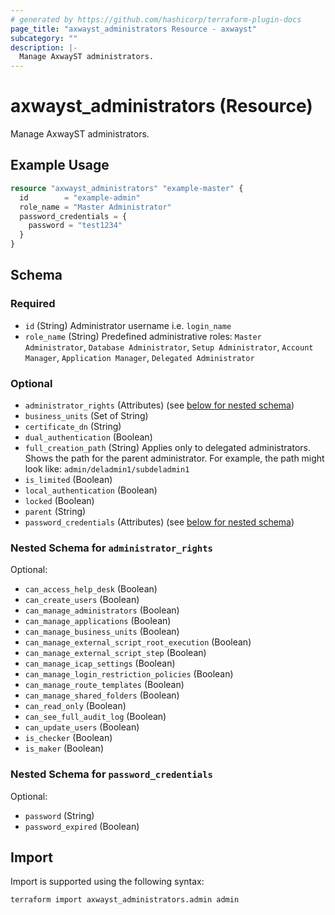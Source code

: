 ```yaml
---
# generated by https://github.com/hashicorp/terraform-plugin-docs
page_title: "axwayst_administrators Resource - axwayst"
subcategory: ""
description: |-
  Manage AxwayST administrators.
---
```


# axwayst_administrators (Resource)

Manage AxwayST administrators.

## Example Usage

```terraform
resource "axwayst_administrators" "example-master" {
  id        = "example-admin"
  role_name = "Master Administrator"
  password_credentials = {
    password = "test1234"
  }
}
```

<!-- schema generated by tfplugindocs -->
## Schema

### Required

- `id` (String) Administrator username i.e. `login_name`
- `role_name` (String) Predefined administrative roles: `Master Administrator`, `Database Administrator`, `Setup Administrator`, `Account Manager`, `Application Manager`, `Delegated Administrator`

### Optional

- `administrator_rights` (Attributes) (see [below for nested schema](#nestedatt--administrator_rights))
- `business_units` (Set of String)
- `certificate_dn` (String)
- `dual_authentication` (Boolean)
- `full_creation_path` (String) Applies only to delegated administrators. Shows the path for the parent administrator. For example, the path might look like: `admin/deladmin1/subdeladmin1`
- `is_limited` (Boolean)
- `local_authentication` (Boolean)
- `locked` (Boolean)
- `parent` (String)
- `password_credentials` (Attributes) (see [below for nested schema](#nestedatt--password_credentials))

<a id="nestedatt--administrator_rights"></a>
### Nested Schema for `administrator_rights`

Optional:

- `can_access_help_desk` (Boolean)
- `can_create_users` (Boolean)
- `can_manage_administrators` (Boolean)
- `can_manage_applications` (Boolean)
- `can_manage_business_units` (Boolean)
- `can_manage_external_script_root_execution` (Boolean)
- `can_manage_external_script_step` (Boolean)
- `can_manage_icap_settings` (Boolean)
- `can_manage_login_restriction_policies` (Boolean)
- `can_manage_route_templates` (Boolean)
- `can_manage_shared_folders` (Boolean)
- `can_read_only` (Boolean)
- `can_see_full_audit_log` (Boolean)
- `can_update_users` (Boolean)
- `is_checker` (Boolean)
- `is_maker` (Boolean)


<a id="nestedatt--password_credentials"></a>
### Nested Schema for `password_credentials`

Optional:

- `password` (String)
- `password_expired` (Boolean)

## Import

Import is supported using the following syntax:

```shell
terraform import axwayst_administrators.admin admin
```
